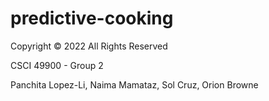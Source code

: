 # predictive-cooking
Copyright © 2022 All Rights Reserved

CSCI 49900 - Group 2 


Panchita Lopez-Li, Naima Mamataz, Sol Cruz, Orion Browne 
